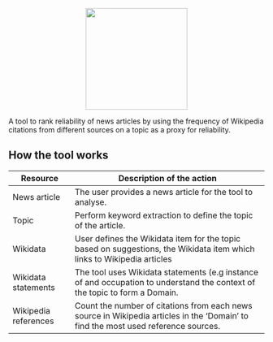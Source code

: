 <p align="center">
  <img height="200" src="logo.png (1)">
</p>

A tool to rank reliability of news articles by using the frequency of Wikipedia citations from different sources on a topic as a proxy for reliability.

## How the tool works

| Resource  | Description of the action |
| --- | --- |
| News article  | The user provides a news article for the tool to analyse. |
| Topic  | Perform keyword extraction to define the topic of the article. |
| Wikidata  | User defines the Wikidata item for the topic based on suggestions, the Wikidata item which links to Wikipedia articles  |
| Wikidata statements  | The tool uses Wikidata statements (e.g instance of and occupation to understand the context of the topic to form a Domain. |
| Wikipedia references  | Count the number of citations from each news source in Wikipedia articles in the ‘Domain’ to find the most used reference sources.  |
